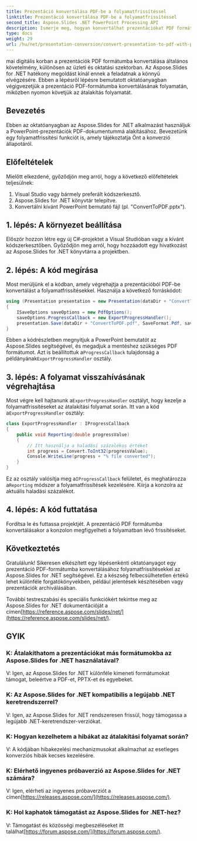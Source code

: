 ```yaml
---
title: Prezentáció konvertálása PDF-be a folyamatfrissítéssel
linktitle: Prezentáció konvertálása PDF-be a folyamatfrissítéssel
second_title: Aspose.Slides .NET PowerPoint Processing API
description: Ismerje meg, hogyan konvertálhat prezentációkat PDF formátumba a folyamatfrissítésekkel az Aspose.Slides for .NET segítségével. Lépésről lépésre útmutató forráskóddal.
type: docs
weight: 29
url: /hu/net/presentation-conversion/convert-presentation-to-pdf-with-progress-update/
---
```


mai digitális korban a prezentációk PDF formátumba konvertálása általános követelmény, különösen az üzleti és oktatási szektorban. Az Aspose.Slides for .NET hatékony megoldást kínál ennek a feladatnak a könnyű elvégzésére. Ebben a lépésről lépésre bemutatott oktatóanyagban végigvezetjük a prezentáció PDF-formátumba konvertálásának folyamatán, miközben nyomon követjük az átalakítás folyamatát.

## Bevezetés

Ebben az oktatóanyagban az Aspose.Slides for .NET alkalmazást használjuk a PowerPoint-prezentációk PDF-dokumentummá alakításához. Bevezetünk egy folyamatfrissítési funkciót is, amely tájékoztatja Önt a konverzió állapotáról.

## Előfeltételek

Mielőtt elkezdené, győződjön meg arról, hogy a következő előfeltételek teljesülnek:

1. Visual Studio vagy bármely preferált kódszerkesztő.
2. Aspose.Slides for .NET könyvtár telepítve.
3. Konvertálni kívánt PowerPoint bemutató fájl (pl. "ConvertToPDF.pptx").

## 1. lépés: A környezet beállítása

Először hozzon létre egy új C#-projektet a Visual Studióban vagy a kívánt kódszerkesztőben. Győződjön meg arról, hogy hozzáadott egy hivatkozást az Aspose.Slides for .NET könyvtárra a projektben.

## 2. lépés: A kód megírása

Most merüljünk el a kódban, amely végrehajtja a prezentációból PDF-be konvertálást a folyamatfrissítésekkel. Használja a következő forráskódot:

```csharp
using (Presentation presentation = new Presentation(dataDir + "ConvertToPDF.pptx"))
{
    ISaveOptions saveOptions = new PdfOptions();
    saveOptions.ProgressCallback = new ExportProgressHandler();
    presentation.Save(dataDir + "ConvertToPDF.pdf", SaveFormat.Pdf, saveOptions);
}
```

 Ebben a kódrészletben megnyitjuk a PowerPoint bemutatót az Aspose.Slides segítségével, és megadjuk a mentéshez szükséges PDF formátumot. Azt is beállítottuk a`ProgressCallback` tulajdonság a példányának`ExportProgressHandler` osztály.

## 3. lépés: A folyamat visszahívásának végrehajtása

 Most végre kell hajtanunk a`ExportProgressHandler` osztályt, hogy kezelje a folyamatfrissítéseket az átalakítási folyamat során. Itt van a kód a`ExportProgressHandler` osztály:

```csharp
class ExportProgressHandler : IProgressCallback
{
    public void Reporting(double progressValue)
    {
        // Itt használja a haladási százalékos értéket
        int progress = Convert.ToInt32(progressValue);
        Console.WriteLine(progress + "% file converted");
    }
}
```

 Ez az osztály valósítja meg a`IProgressCallback` felületet, és meghatározza a`Reporting` módszer a folyamatfrissítések kezelésére. Kiírja a konzolra az aktuális haladási százalékot.

## 4. lépés: A kód futtatása

Fordítsa le és futtassa projektjét. A prezentáció PDF formátumba konvertálásakor a konzolon megfigyelheti a folyamatban lévő frissítéseket.

## Következtetés

Gratulálunk! Sikeresen elkészített egy lépésenkénti oktatóanyagot egy prezentáció PDF-formátumba konvertálásához folyamatfrissítésekkel az Aspose.Slides for .NET segítségével. Ez a készség felbecsülhetetlen értékű lehet különféle forgatókönyvekben, például jelentések készítésében vagy prezentációk archiválásában.

 További testreszabási és speciális funkciókért tekintse meg az Aspose.Slides for .NET dokumentációját a címen[https://reference.aspose.com/slides/net/](https://reference.aspose.com/slides/net/).

## GYIK

### K: Átalakíthatom a prezentációkat más formátumokba az Aspose.Slides for .NET használatával?
V: Igen, az Aspose.Slides for .NET különféle kimeneti formátumokat támogat, beleértve a PDF-et, PPTX-et és egyebeket.

### K: Az Aspose.Slides for .NET kompatibilis a legújabb .NET keretrendszerrel?
V: Igen, az Aspose.Slides for .NET rendszeresen frissül, hogy támogassa a legújabb .NET-keretrendszer-verziókat.

### K: Hogyan kezelhetem a hibákat az átalakítási folyamat során?
V: A kódjában hibakezelési mechanizmusokat alkalmazhat az esetleges konverziós hibák kecses kezelésére.

### K: Elérhető ingyenes próbaverzió az Aspose.Slides for .NET számára?
 V: Igen, elérheti az ingyenes próbaverziót a címen[https://releases.aspose.com/](https://releases.aspose.com/).

### K: Hol kaphatok támogatást az Aspose.Slides for .NET-hez?
 V: Támogatást és közösségi megbeszéléseket itt találhat[https://forum.aspose.com/](https://forum.aspose.com/).